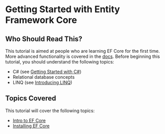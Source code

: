 # Getting Started with Entity Framework Core

## Who Should Read This?

This tutorial is aimed at people who are learning EF Core for the first time. More advanced functionality is covered in the [docs](https://docs.efproject.net/en/latest/). Before beginning this tutorial, you should understand the following topics: 

- C# (see [Getting Started with C#](https://www.microsoft.com/net/tutorials/csharp/getting-started)) 
- Relational database concepts 
- LINQ (see  [Introducing LINQ](https://www.microsoft.com/net/tutorials/csharp/getting-started/linq)) 
 

## Topics Covered

This tutorial will cover the following topics:
- [Intro to EF Core](what-is-ef-core.md)
- [Installing EF Core](installing-ef-core.md)